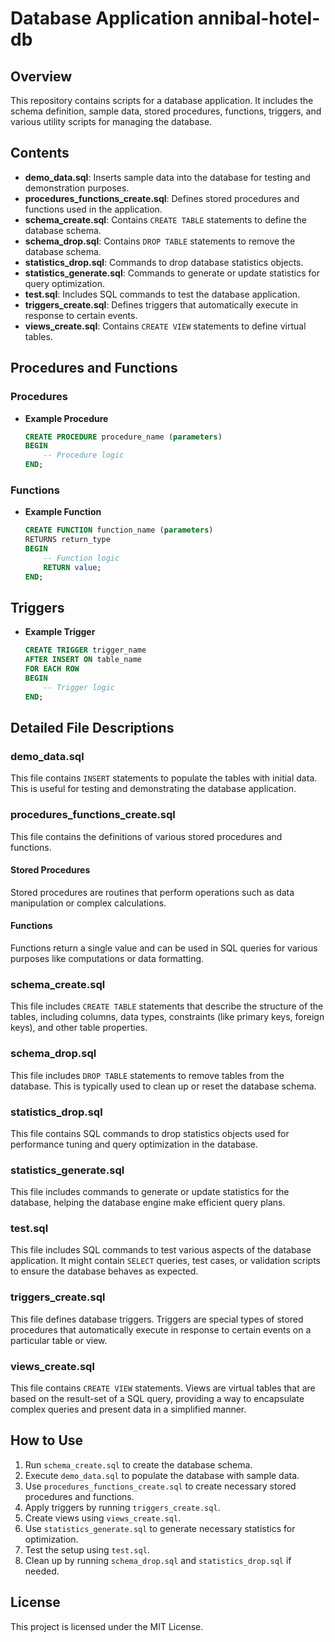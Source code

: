 # Database Application annibal-hotel-db

## Overview
This repository contains scripts for a database application. It includes the schema definition, sample data, stored procedures, functions, triggers, and various utility scripts for managing the database.

## Contents
- **demo_data.sql**: Inserts sample data into the database for testing and demonstration purposes.
- **procedures_functions_create.sql**: Defines stored procedures and functions used in the application.
- **schema_create.sql**: Contains `CREATE TABLE` statements to define the database schema.
- **schema_drop.sql**: Contains `DROP TABLE` statements to remove the database schema.
- **statistics_drop.sql**: Commands to drop database statistics objects.
- **statistics_generate.sql**: Commands to generate or update statistics for query optimization.
- **test.sql**: Includes SQL commands to test the database application.
- **triggers_create.sql**: Defines triggers that automatically execute in response to certain events.
- **views_create.sql**: Contains `CREATE VIEW` statements to define virtual tables.

## Procedures and Functions
### Procedures
- **Example Procedure**
    ```sql
    CREATE PROCEDURE procedure_name (parameters)
    BEGIN
        -- Procedure logic
    END;
    ```

### Functions
- **Example Function**
    ```sql
    CREATE FUNCTION function_name (parameters)
    RETURNS return_type
    BEGIN
        -- Function logic
        RETURN value;
    END;
    ```

## Triggers
- **Example Trigger**
    ```sql
    CREATE TRIGGER trigger_name
    AFTER INSERT ON table_name
    FOR EACH ROW
    BEGIN
        -- Trigger logic
    END;
    ```

## Detailed File Descriptions

### demo_data.sql
This file contains `INSERT` statements to populate the tables with initial data. This is useful for testing and demonstrating the database application.

### procedures_functions_create.sql
This file contains the definitions of various stored procedures and functions.

#### Stored Procedures
Stored procedures are routines that perform operations such as data manipulation or complex calculations.

#### Functions
Functions return a single value and can be used in SQL queries for various purposes like computations or data formatting.

### schema_create.sql
This file includes `CREATE TABLE` statements that describe the structure of the tables, including columns, data types, constraints (like primary keys, foreign keys), and other table properties.

### schema_drop.sql
This file includes `DROP TABLE` statements to remove tables from the database. This is typically used to clean up or reset the database schema.

### statistics_drop.sql
This file contains SQL commands to drop statistics objects used for performance tuning and query optimization in the database.

### statistics_generate.sql
This file includes commands to generate or update statistics for the database, helping the database engine make efficient query plans.

### test.sql
This file includes SQL commands to test various aspects of the database application. It might contain `SELECT` queries, test cases, or validation scripts to ensure the database behaves as expected.

### triggers_create.sql
This file defines database triggers. Triggers are special types of stored procedures that automatically execute in response to certain events on a particular table or view.

### views_create.sql
This file contains `CREATE VIEW` statements. Views are virtual tables that are based on the result-set of a SQL query, providing a way to encapsulate complex queries and present data in a simplified manner.

## How to Use
1. Run `schema_create.sql` to create the database schema.
2. Execute `demo_data.sql` to populate the database with sample data.
3. Use `procedures_functions_create.sql` to create necessary stored procedures and functions.
4. Apply triggers by running `triggers_create.sql`.
5. Create views using `views_create.sql`.
6. Use `statistics_generate.sql` to generate necessary statistics for optimization.
7. Test the setup using `test.sql`.
8. Clean up by running `schema_drop.sql` and `statistics_drop.sql` if needed.

## License
This project is licensed under the MIT License.
